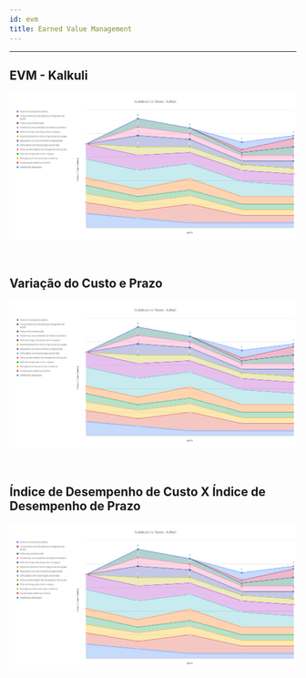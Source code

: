 ```yaml
---
id: evm   
title: Earned Value Management 
---
```


***    

## EVM - Kalkuli    

[![EVM](assets/BurndowndeRiscos-S5.png "Clique para ver em detalhes")](https://docs.google.com/spreadsheets/d/1FHnoPH5sp-Qg3CLTqSiwFUw_FLPP9Db4ptGD4v-FCyo/edit#gid=1593800865) 

</br>

## Variação do Custo e Prazo    

[![CV X SV](assets/BurndowndeRiscos-S5.png "Clique para ver em detalhes")](https://docs.google.com/spreadsheets/d/1FHnoPH5sp-Qg3CLTqSiwFUw_FLPP9Db4ptGD4v-FCyo/edit#gid=1593800865) 

</br>


## Índice de Desempenho de Custo X Índice de Desempenho de Prazo   

[![CPI X SPI](assets/BurndowndeRiscos-S5.png "Clique para ver em detalhes")](https://docs.google.com/spreadsheets/d/1FHnoPH5sp-Qg3CLTqSiwFUw_FLPP9Db4ptGD4v-FCyo/edit#gid=1593800865) 
